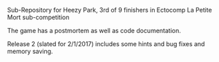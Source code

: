 Sub-Repository for Heezy Park, 3rd of 9 finishers in Ectocomp La Petite Mort sub-competition

The game has a postmortem as well as code documentation.

Release 2 (slated for 2/1/2017) includes some hints and bug fixes and memory saving.